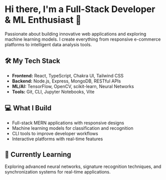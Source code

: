 # Hi there, I'm a Full-Stack Developer & ML Enthusiast 👋

Passionate about building innovative web applications and exploring machine learning models. I create everything from responsive e-commerce platforms to intelligent data analysis tools.

## 🛠️ My Tech Stack
- **Frontend:** React, TypeScript, Chakra UI, Tailwind CSS
- **Backend:** Node.js, Express, MongoDB, RESTful APIs
- **ML/AI:** TensorFlow, OpenCV, scikit-learn, Neural Networks
- **Tools:** Git, CLI, Jupyter Notebooks, Vite

## 💻 What I Build
- Full-stack MERN applications with responsive designs
- Machine learning models for classification and recognition
- CLI tools to improve developer workflows
- Interactive platforms with real-time features

## 🌱 Currently Learning
Exploring advanced neural networks, signature recognition techniques, and synchronization systems for real-time applications.
